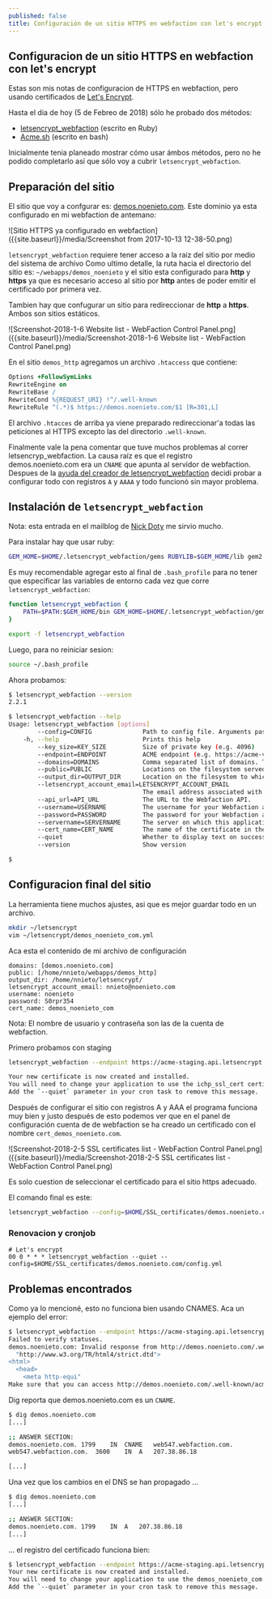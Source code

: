 ```yaml
---
published: false
title: Configuración de un sitio HTTPS en webfaction con let's encrypt
---
```

## Configuracion de un sitio HTTPS en webfaction con let's encrypt

Estas son mis notas de configuracion de HTTPS en webfaction, pero usando certificados de [Let's Encrypt](https://letsencrypt.org/).

Hasta el dia de hoy (5 de Febreo de 2018) sólo he probado dos métodos:

* [letsencrypt_webfaction](https://github.com/will-in-wi/letsencrypt-webfaction) (escrito en Ruby)
* [Acme.sh](https://github.com/Neilpang/acme.sh) (escrito en bash)

Inicialmente tenia planeado mostrar cómo usar ámbos métodos, pero no he podido completarlo así que sólo voy a cubrir `letsencrypt_webfaction`.

## Preparación del sitio

El sitio que voy a confgurar es: [demos.noenieto.com](https://demos.noenieto.com). Este dominio ya esta configurado en mi webfaction de antemano:

![Sitio HTTPS ya configurado en webfaction]({{site.baseurl}}/media/Screenshot from 2017-10-13 12-38-50.png)

`letsencrypt_webfaction` requiere tener acceso a la raiz del sitio por medio del sistema de archivo
Como ultimo detalle, la ruta hacia el directorio del sitio es: `~/webapps/demos_noenieto` y el sitio esta configurado para **http** y **https** ya que es necesario acceso al sitio por **http** antes de poder emitir el certificado por primera vez.

Tambien hay que confugurar un sitio para redireccionar de **http** a **https**. Ambos son sitios estáticos.

![Screenshot-2018-1-6 Website list - WebFaction Control Panel.png]({{site.baseurl}}/media/Screenshot-2018-1-6 Website list - WebFaction Control Panel.png)

En el sitio `demos_http` agregamos un archivo `.htaccess` que contiene:

```apache
Options +FollowSymLinks
RewriteEngine on
RewriteBase /
RewriteCond %{REQUEST_URI} !^/.well-known
RewriteRule ^(.*)$ https://demos.noenieto.com/$1 [R=301,L]
```
El archivo `.htacces` de arriba ya viene preparado redireccionar'a todas las peticiones al HTTPS excepto las del directorio `.well-known`.

Finalmente vale la pena comentar que tuve muchos problemas al correr letsencryp_webfaction. La causa raíz es que el registro demos.noenieto.com era un `CNAME` que apunta al servidor de webfaction. Despues de la [ayuda del creador de letsencrypt_webfaction](https://github.com/will-in-wi/letsencrypt-webfaction/issues/104) decidi probar a configurar todo con registros `A` y `AAAA` y todo funcionó sin mayor problema.

## Instalación de `letsencrypt_webfaction`

Nota: esta entrada en el mailblog de  [Nick Doty](http://bcc.npdoty.name/directions-to-migrate-your-WebFaction-site-to-HTTPS) me sirvio mucho.

Para instalar hay que usar ruby:

```bash
GEM_HOME=$HOME/.letsencrypt_webfaction/gems RUBYLIB=$GEM_HOME/lib gem2.2 install letsencrypt_webfaction
```

Es muy recomendable agregar esto al final de `.bash_profile` para no tener que especificar las variables de entorno cada vez que corre `letsencrypt_webfaction`:

```bash
function letsencrypt_webfaction {
    PATH=$PATH:$GEM_HOME/bin GEM_HOME=$HOME/.letsencrypt_webfaction/gems RUBYLIB=$GEM_HOME/lib ruby2.2 $HOME/.letsencrypt_webfaction/gems/bin/letsencrypt_webfaction $*
}

export -f letsencrypt_webfaction
```

Luego, para no reiniciar sesion:

```bash
source ~/.bash_profile
```

Ahora probamos:

```bash
$ letsencrypt_webfaction --version
2.2.1

$ letsencrypt_webfaction --help
Usage: letsencrypt_webfaction [options]
        --config=CONFIG              Path to config file. Arguments passed to the program will override corresponding directives in the config file.
    -h, --help                       Prints this help
        --key_size=KEY_SIZE          Size of private key (e.g. 4096)
        --endpoint=ENDPOINT          ACME endpoint (e.g. https://acme-v01.api.letsencrypt.org/)
        --domains=DOMAINS            Comma separated list of domains. The first one will be the common name.
        --public=PUBLIC              Locations on the filesystem served by the desired sites (e.g. "~/webapps/myapp/public_html,~/webapps/myapp1/public_html")
        --output_dir=OUTPUT_DIR      Location on the filesystem to which the certs will be saved.
        --letsencrypt_account_email=LETSENCRYPT_ACCOUNT_EMAIL
                                     The email address associated with your account.
        --api_url=API_URL            The URL to the Webfaction API.
        --username=USERNAME          The username for your Webfaction account.
        --password=PASSWORD          The password for your Webfaction account.
        --servername=SERVERNAME      The server on which this application resides (e.g. Web123).
        --cert_name=CERT_NAME        The name of the certificate in the Webfaction UI.
        --quiet                      Whether to display text on success.
        --version                    Show version

$
```

## Configuracion final del sitio

La herramienta tiene muchos ajustes, asi que es mejor guardar todo en un archivo.

```bash
mkdir ~/letsencrypt
vim ~/letsencrypt/demos_noenieto_com.yml
```

Aca esta el contenido de mi archivo de configuración

```
domains: [demos.noenieto.com]
public: [/home/nnieto/webapps/demos_http]
output_dir: /home/nnieto/letsencrypt/
letsencrypt_account_email: nnieto@noenieto.com
username: noenieto
password: S0rpr354
cert_name: demos_noenieto_com
```
Nota: El nombre de usuario y contraseña son las de la cuenta de webfaction. 

Primero probamos con staging

```bash
letsencrypt_webfaction --endpoint https://acme-staging.api.letsencrypt.org/ --config=$HOME/letsencrypt/demos_noenieto_com.yml 

Your new certificate is now created and installed.
You will need to change your application to use the ichp_ssl_cert certificate.
Add the `--quiet` parameter in your cron task to remove this message.
```

Después de configurar el sitio con registros A y AAA el programa funciona muy bien y justo después de esto podemos ver que en el panel de configuración cuenta de de webfaction se ha creado un certificado con el nombre `cert_demos_noenieto.com`.

![Screenshot-2018-2-5 SSL certificates list - WebFaction Control Panel.png]({{site.baseurl}}/media/Screenshot-2018-2-5 SSL certificates list - WebFaction Control Panel.png)

Es solo cuestion de seleccionar el certificado para el sitio https adecuado.


El comando final es este:

```bash
letsencrypt_webfaction --config=$HOME/SSL_certificates/demos.noenieto.com/config.yml
```


### Renovacion y cronjob

```cron
# Let's encrypt
00 0 * * * letsencrypt_webfaction --quiet --config=$HOME/SSL_certificates/demos.noenieto.com/config.yml
```

## Problemas encontrados

Como ya lo mencioné, esto no funciona bien usando CNAMES. Aca un ejemplo del error:

```bash
$ letsencrypt_webfaction --endpoint https://acme-staging.api.letsencrypt.org/ --config=$HOME/letsencrypt/demos_noenieto_com.yml 
Failed to verify statuses.
demos.noenieto.com: Invalid response from http://demos.noenieto.com/.well-known/acme-challenge/nOAK22n3fuqyNxFRw37DwF1I02PlikLWU5_-jVtenGY: "<!DOCTYPE html PUBLIC "-//W3C//DTD HTML 4.01//EN"
  "http://www.w3.org/TR/html4/strict.dtd">
<html>
  <head>
    <meta http-equi"
Make sure that you can access http://demos.noenieto.com/.well-known/acme-challenge/nOWK22n3fuqyNxFrasgva23123w37DwF1I02PlikLWU5_-jVtenGY
```
Dig reporta que demos.noenieto.com es un `CNAME`.

```bash
$ dig demos.noenieto.com
[...]

;; ANSWER SECTION:
demos.noenieto.com.	1799	IN	CNAME	web547.webfaction.com.
web547.webfaction.com.	3600	IN	A	207.38.86.18

[...]
```

Una vez que los cambios en el DNS se han propagado ...

```bash
$ dig demos.noenieto.com
[...]

;; ANSWER SECTION:
demos.noenieto.com.	1799	IN	A	207.38.86.18
[...]
```
... el registro del certificado funciona bien:

```bash
$ letsencrypt_webfaction --endpoint https://acme-staging.api.letsencrypt.org/ --config=$HOME/letsencrypt/demos_noenieto_com.yml 
Your new certificate is now created and installed.
You will need to change your application to use the demos_noenieto_com certificate.
Add the `--quiet` parameter in your cron task to remove this message.

```




